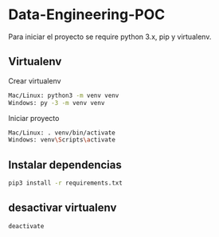# Data-Engineering-POC

Para iniciar el proyecto se require python 3.x, pip y virtualenv.

## Virtualenv
Crear virtualenv
```bash
Mac/Linux: python3 -m venv venv
Windows: py -3 -m venv venv
```

Iniciar proyecto
```bash
Mac/Linux: . venv/bin/activate
Windows: venv\Scripts\activate
```

## Instalar dependencias

```bash
pip3 install -r requirements.txt
```

## desactivar virtualenv

```bash
deactivate
```